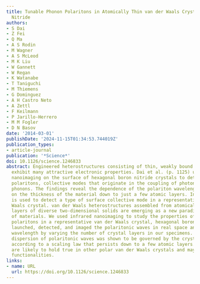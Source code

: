 ```yaml
---
title: Tunable Phonon Polaritons in Atomically Thin van der Waals Crystals of Boron
  Nitride
authors:
- S Dai
- Z Fei
- Q Ma
- A S Rodin
- M Wagner
- A S McLeod
- M K Liu
- W Gannett
- W Regan
- K Watanabe
- T Taniguchi
- M Thiemens
- G Dominguez
- A H Castro Neto
- A Zettl
- F Keilmann
- P Jarillo-Herrero
- M M Fogler
- D N Basov
date: '2014-03-01'
publishDate: '2024-11-15T01:34:53.744019Z'
publication_types:
- article-journal
publication: '*Science*'
doi: 10.1126/science.1246833
abstract: Engineered heterostructures consisting of thin, weakly bound layers can
  exhibit many attractive electronic properties. Dai et al. (p. 1125) used infrared
  nanoimaging on the surface of hexagonal boron nitride crystals to detect phonon
  polaritons, collective modes that originate in the coupling of photons to optical
  phonons. The findings reveal the dependence of the polariton wavelength and dispersion
  on the thickness of the material down to just a few atomic layers. Infrared nanoimaging
  is used to detect a type of surface collective mode in a representative van der
  Waals crystal. van der Waals heterostructures assembled from atomically thin crystalline
  layers of diverse two-dimensional solids are emerging as a new paradigm in the physics
  of materials. We used infrared nanoimaging to study the properties of surface phonon
  polaritons in a representative van der Waals crystal, hexagonal boron nitride. We
  launched, detected, and imaged the polaritonic waves in real space and altered their
  wavelength by varying the number of crystal layers in our specimens. The measured
  dispersion of polaritonic waves was shown to be governed by the crystal thickness
  according to a scaling law that persists down to a few atomic layers. Our results
  are likely to hold true in other polar van der Waals crystals and may lead to new
  functionalities.
links:
- name: URL
  url: https://doi.org/10.1126/science.1246833
---
```

